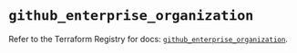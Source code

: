 # `github_enterprise_organization`

Refer to the Terraform Registry for docs: [`github_enterprise_organization`](https://registry.terraform.io/providers/integrations/github/5.44.0/docs/resources/enterprise_organization).
